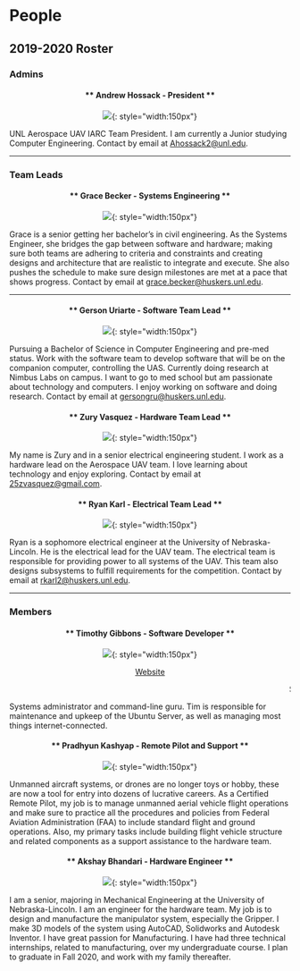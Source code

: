# People

## 2019-2020 Roster

### Admins

<center>

#### ** Andrew Hossack - President **

![](res/img/people/andrew_face.jpg){: style="width:150px"}

</center>

UNL Aerospace UAV IARC Team President. I am currently a Junior studying Computer Engineering. Contact by email at [Ahossack2@unl.edu](mailto:ahossack2@unl.edu).

***

### Team Leads

<center>

#### ** Grace Becker - Systems Engineering **

![](res/img/people/grace_becker.png){: style="width:150px"}

</center>

Grace is a senior getting her bachelor’s in civil engineering. As the Systems Engineer, she bridges the gap between software and hardware; making sure both teams are adhering to criteria and constraints and creating designs and architecture that are realistic to integrate and execute. She also pushes the schedule to make sure design milestones are met at a pace that shows progress. Contact by email at [grace.becker@huskers.unl.edu](mailto:grace.becker@huskers.unl.edu).

***

<center>

#### ** Gerson Uriarte - Software Team Lead **

![](res/img/people/gerson_face.png){: style="width:150px"}

</center>

Pursuing a Bachelor of Science in Computer Engineering and pre-med status. Work with the software team to develop software that will be on the companion computer, controlling the UAS. Currently doing research at Nimbus Labs on campus. I want to go to med school but am passionate about technology and computers. I enjoy working on software and doing research. Contact by email at [gersongru@huskers.unl.edu](mailto:gersongru@huskers.unl.edu).


<center>

#### ** Zury Vasquez - Hardware Team Lead **

![](res/img/people/zury_face.jpg){: style="width:150px"}

</center>

My name is Zury and in a senior electrical engineering student. I work as a hardware lead on the Aerospace UAV team. I love learning about technology and enjoy exploring. Contact by email at [25zvasquez@gmail.com](mailto:25zvasquez@gmail.com).


<center>

#### ** Ryan Karl - Electrical Team Lead **

![](res/img/people/ryan_face.jpg){: style="width:150px"}

</center>

Ryan is a sophomore electrical engineer at the University of Nebraska-Lincoln. He is the electrical lead for the UAV team. The electrical team is responsible for providing power to all systems of the UAV. This team also designs subsystems to fulfill requirements for the competition. Contact by email at [rkarl2@huskers.unl.edu](mailto:rkarl2@huskers.unl.edu).

***

### Members
<center>

#### ** Timothy Gibbons - Software Developer **

![](res/img/people/timothy_face.png){: style="width:150px"}

[Website](https://root3287.site)

<marquee>System Adminitration Wizard and Website Maintainer</marquee>

</center>

Systems administrator and command-line guru. Tim is responsible for maintenance and upkeep of the Ubuntu Server, as well as managing most things internet-connected.


<center>

#### ** Pradhyun Kashyap - Remote Pilot and Support **

![](res/img/people/kashyap_face.png){: style="width:150px"}

</center>

Unmanned aircraft systems, or drones are no longer toys or hobby, these are now a tool for entry into dozens of lucrative careers. As a Certified Remote Pilot, my job is to manage unmanned aerial vehicle flight operations and make sure to practice all the procedures and policies from Federal Aviation Administration (FAA) to include standard flight and ground operations. Also, my primary tasks include building flight vehicle structure and related components as a support assistance to the hardware team.


<center>

#### ** Akshay Bhandari - Hardware Engineer **

![](res/img/people/akshay_face.jpg){: style="width:150px"}

</center>

I am a senior, majoring in Mechanical Engineering at the University of Nebraska-Lincoln. I am an engineer for the hardware team. My job is to design and manufacture the manipulator system, especially the Gripper. I make 3D models of the system using AutoCAD, Solidworks and Autodesk Inventor. I have great passion for Manufacturing. I have had three technical internships, related to manufacturing, over my undergraduate course. I plan to graduate in Fall 2020, and work with my family thereafter.
